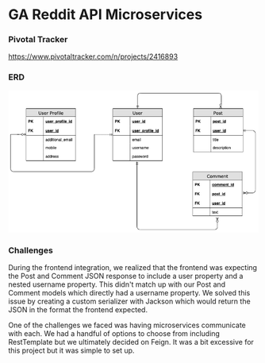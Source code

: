 # GA Reddit API Microservices

### Pivotal Tracker
https://www.pivotaltracker.com/n/projects/2416893

### ERD
![Image of ERD](https://github.com/magfurulabeer/ga-reddit-api-monolith/blob/master/erd-final.png)

### Challenges

During the frontend integration, we realized that the frontend was expecting the Post and Comment JSON response to include a user property and a nested username property. This didn't match up with our Post and Comment models which directly had a username property. We solved this issue by creating a custom serializer with Jackson which would return the JSON in the format the frontend expected.

One of the challenges we faced was having microservices communicate with each. We had a handful of options to choose from including RestTemplate but we ultimately decided on Feign. It was a bit excessive for this project but it was simple to set up.
